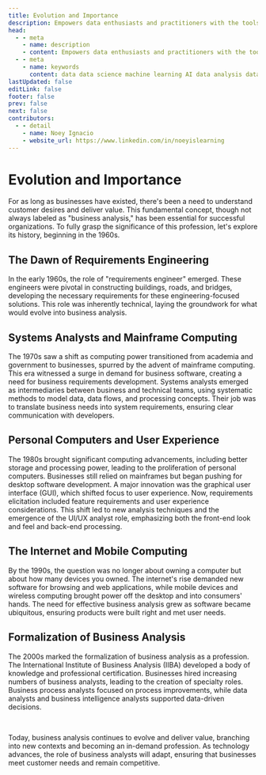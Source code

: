 ```yaml
---
title: Evolution and Importance
description: Empowers data enthusiasts and practitioners with the tools and knowledge to unlock the potential of data.
head:
  - - meta
    - name: description
    - content: Empowers data enthusiasts and practitioners with the tools and knowledge to unlock the potential of data.
  - - meta
    - name: keywords
      content: data data science machine learning AI data analysis data-driven data enthusiasts data practitioners
lastUpdated: false
editLink: false
footer: false
prev: false
next: false
contributors:
  - - detail
    - name: Noey Ignacio
    - website_url: https://www.linkedin.com/in/noeyislearning
---
```


# Evolution and Importance

For as long as businesses have existed, there's been a need to understand customer desires and deliver value. This fundamental concept, though not always labeled as "business analysis," has been essential for successful organizations. To fully grasp the significance of this profession, let's explore its history, beginning in the 1960s.

## The Dawn of Requirements Engineering

In the early 1960s, the role of "requirements engineer" emerged. These engineers were pivotal in constructing buildings, roads, and bridges, developing the necessary requirements for these engineering-focused solutions. This role was inherently technical, laying the groundwork for what would evolve into business analysis.

## Systems Analysts and Mainframe Computing

The 1970s saw a shift as computing power transitioned from academia and government to businesses, spurred by the advent of mainframe computing. This era witnessed a surge in demand for business software, creating a need for business requirements development. Systems analysts emerged as intermediaries between business and technical teams, using systematic methods to model data, data flows, and processing concepts. Their job was to translate business needs into system requirements, ensuring clear communication with developers.

## Personal Computers and User Experience

The 1980s brought significant computing advancements, including better storage and processing power, leading to the proliferation of personal computers. Businesses still relied on mainframes but began pushing for desktop software development. A major innovation was the graphical user interface (GUI), which shifted focus to user experience. Now, requirements elicitation included feature requirements and user experience considerations. This shift led to new analysis techniques and the emergence of the UI/UX analyst role, emphasizing both the front-end look and feel and back-end processing.

## The Internet and Mobile Computing

By the 1990s, the question was no longer about owning a computer but about how many devices you owned. The internet's rise demanded new software for browsing and web applications, while mobile devices and wireless computing brought power off the desktop and into consumers' hands. The need for effective business analysis grew as software became ubiquitous, ensuring products were built right and met user needs.

## Formalization of Business Analysis

The 2000s marked the formalization of business analysis as a profession. The International Institute of Business Analysis (IIBA) developed a body of knowledge and professional certification. Businesses hired increasing numbers of business analysts, leading to the creation of specialty roles. Business process analysts focused on process improvements, while data analysts and business intelligence analysts supported data-driven decisions.

<br />

Today, business analysis continues to evolve and deliver value, branching into new contexts and becoming an in-demand profession. As technology advances, the role of business analysts will adapt, ensuring that businesses meet customer needs and remain competitive.
